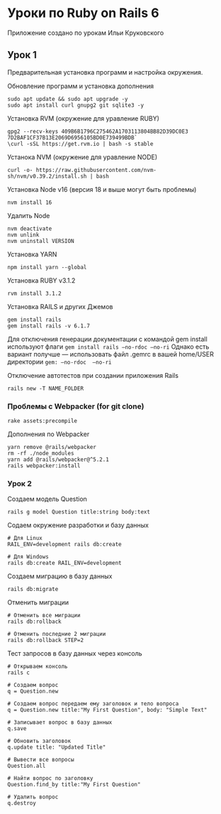 # Уроки по Ruby on Rails 6

Приложение создано по урокам Ильи Круковского

## Урок 1

Предварительная установка программ и настройка окружения.

Обновление программ и установка дополнения  

```
sudo apt update && sudo apt upgrade -y
sudo apt install curl gnupg2 git sqlite3 -y
```

Установка RVM (окружение для уравление RUBY)
```
gpg2 --recv-keys 409B6B1796C275462A1703113804BB82D39DC0E3 7D2BAF1CF37B13E2069D6956105BD0E739499BDB`
\curl -sSL https://get.rvm.io | bash -s stable
```

Устанока NVM (окружение для уравление NODE)  
```
curl -o- https://raw.githubusercontent.com/nvm-sh/nvm/v0.39.2/install.sh | bash
```

Установка Node v16 (версия 18 и выше могут быть проблемы)
```
nvm install 16
```

Удалить Node
```
nvm deactivate
nvm unlink
nvm uninstall VERSION
```

Установка YARN  
```
npm install yarn --global
```

Установка RUBY v3.1.2  
```
rvm install 3.1.2
```

Установка RAILS и других Джемов  
```
gem install rails
gem install rails -v 6.1.7
```

Для отключения генерации документации с командой gem install используют флаги `gem install rails —no-rdoc —no-ri`
Однако есть вариант получше — использовать файл .gemrc в вашей home/USER директории
`gem: —no-rdoc  —no-ri`

Отключение автотестов при создании приложения Rails  
```
rails new -T NAME_FOLDER
```

### Проблемы с Webpacker (for git clone)
```
rake assets:precompile
```

Дополнения по Webpacker
```
yarn remove @rails/webpacker
rm -rf ./node_modules
yarn add @rails/webpacker@^5.2.1
rails webpacker:install
```

### Урок 2
Создаем модель Question
```
rails g model Question title:string body:text
```

Содаем окружение разработки и базу данных

```
# Для Linux
RAIL_ENV=development rails db:create

# Для Windows
rails db:create RAIL_ENV=development
```

Создаем миграцию в базу данных

```
rails db:migrate
```

Отменить миграции

```
# Отменить все миграции
rails db:rollback

# Отменить последние 2 миграции
rails db:rollback STEP=2
```

Тест запросов в базу данных через консоль

```
# Открываем консоль
rails c

# Создаем вопрос
q = Question.new

# Создаем вопрос передаем ему заголовок и тело вопроса
q = Question.new title:"My First Question", body: "Simple Text"

# Записывает вопрос в базу данных
q.save

# Обновить заголовок
q.update title: "Updated Title"

# Вывести все вопросы
Question.all

# Найти вопрос по заголовку
Question.find_by title:"My First Question"

# Удалить вопрос
q.destroy
```
